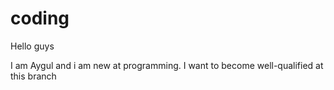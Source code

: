 # coding

Hello guys 

I am Aygul and i am new at programming.
I want to become well-qualified at this branch
